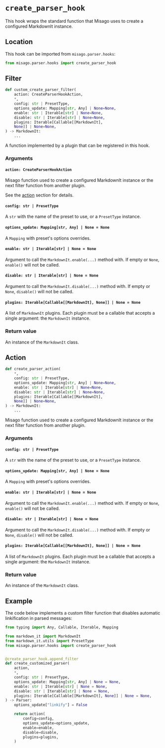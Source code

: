 # `create_parser_hook`

This hook wraps the standard function that Misago uses to create a configured MarkdownIt instance.


## Location

This hook can be imported from `misago.parser.hooks`:

```python
from misago.parser.hooks import create_parser_hook
```


## Filter

```python
def custom_create_parser_filter(
    action: CreateParserHookAction,
    *,
    config: str | PresetType,
    options_update: Mapping[str, Any] | None=None,
    enable: str | Iterable[str] | None=None,
    disable: str | Iterable[str] | None=None,
    plugins: Iterable[Callable[[MarkdownIt],
    None]] | None=None,
) -> MarkdownIt:
    ...
```

A function implemented by a plugin that can be registered in this hook.


### Arguments

#### `action: CreateParserHookAction`

Misago function used to create a configured MarkdownIt instance or the next filter function from another plugin.

See the [action](#action) section for details.


#### `config: str | PresetType`

A `str` with the name of the preset to use, or a `PresetType` instance.


#### `options_update: Mapping[str, Any] | None = None`

A `Mapping` with preset's options overrides.


#### `enable: str | Iterable[str] | None = None`

Argument to call the `MarkdownIt.enable(...)` method with. If empty or `None`, `enable()` will not be called.


#### `disable: str | Iterable[str] | None = None`

Argument to call the `MarkdownIt.disable(...)` method with. If empty or `None`, `disable()` will not be called.


#### `plugins: Iterable[Callable[[MarkdownIt], None]] | None = None`

A list of `MarkdownIt` plugins. Each plugin must be a callable that accepts a single argument: the `MarkdownIt` instance.


### Return value

An instance of the `MarkdownIt` class.


## Action

```python
def create_parser_action(
    *,
    config: str | PresetType,
    options_update: Mapping[str, Any] | None=None,
    enable: str | Iterable[str] | None=None,
    disable: str | Iterable[str] | None=None,
    plugins: Iterable[Callable[[MarkdownIt],
    None]] | None=None,
) -> MarkdownIt:
    ...
```

Misago function used to create a configured MarkdownIt instance or the next filter function from another plugin.


### Arguments

#### `config: str | PresetType`

A `str` with the name of the preset to use, or a `PresetType` instance.


#### `options_update: Mapping[str, Any] | None = None`

A `Mapping` with preset's options overrides.


#### `enable: str | Iterable[str] | None = None`

Argument to call the `MarkdownIt.enable(...)` method with. If empty or `None`, `enable()` will not be called.


#### `disable: str | Iterable[str] | None = None`

Argument to call the `MarkdownIt.disable(...)` method with. If empty or `None`, `disable()` will not be called.


#### `plugins: Iterable[Callable[[MarkdownIt], None]] | None = None`

A list of `MarkdownIt` plugins. Each plugin must be a callable that accepts a single argument: the `MarkdownIt` instance.


### Return value

An instance of the `MarkdownIt` class.


## Example

The code below implements a custom filter function that disables automatic linkification in parsed messages:

```python
from typing import Any, Callable, Iterable, Mapping

from markdown_it import MarkdownIt
from markdown_it.utils import PresetType
from misago.parser.hooks import create_parser_hook


@create_parser_hook.append_filter
def create_customized_parser(
    action,
    *,
    config: str | PresetType,
    options_update: Mapping[str, Any] | None = None,
    enable: str | Iterable[str] | None = None,
    disable: str | Iterable[str] | None = None,
    plugins: Iterable[Callable[[MarkdownIt], None]] | None = None,
) -> Parser:
    options_update["linkify"] = False

    return action(
        config=config,
        options_update=options_update,
        enable=enable,
        disable=disable,
        plugins=plugins,
    )
```